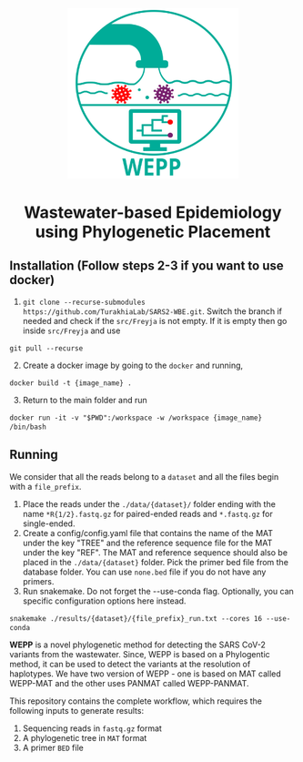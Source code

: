 <p align="center">
  <img src="WEPP_logo.svg" width="300" height="300">
</p>

<h1 align="center">
  Wastewater-based Epidemiology using Phylogenetic Placement
</h1>


## Installation (Follow steps 2-3 if you want to use docker)
1. `git clone --recurse-submodules https://github.com/TurakhiaLab/SARS2-WBE.git`. Switch the branch if needed and check if the `src/Freyja` is not empty. If it is empty then go inside `src/Freyja` and use
```
git pull --recurse 
```
2. Create a docker image by going to the `docker` and running,
```
docker build -t {image_name} .
```
3. Return to the main folder and run 
```
docker run -it -v "$PWD":/workspace -w /workspace {image_name} /bin/bash
```

## Running
We consider that all the reads belong to a `dataset` and all the files begin with a `file_prefix`.  
1. Place the reads under the `./data/{dataset}/` folder ending with the name `*R{1/2}.fastq.gz` for paired-ended reads and `*.fastq.gz` for single-ended.
2. Create a config/config.yaml file that contains the name of the MAT under the key "TREE" and the reference sequence file for the MAT under the key "REF". The MAT and reference sequence should also be placed in the `./data/{dataset}` folder. Pick the primer bed file from the database folder. You can use `none.bed` file if you do not have any primers.
3. Run snakemake. Do not forget the --use-conda flag. Optionally, you can specific configuration options here instead.
```
snakemake ./results/{dataset}/{file_prefix}_run.txt --cores 16 --use-conda
```

**WEPP** is a novel phylogenetic method for detecting the SARS CoV-2 variants from the wastewater. Since, WEPP is based on a Phylogentic method, it can be used to detect the variants at the resolution of haplotypes. We have two version of WEPP - one is based on MAT called WEPP-MAT and the other uses PANMAT called WEPP-PANMAT.  

This repository contains the complete workflow, which requires the following inputs to generate results:
1. Sequencing reads in `fastq.gz` format
2. A phylogenetic tree in `MAT` format
3. A primer `BED` file
